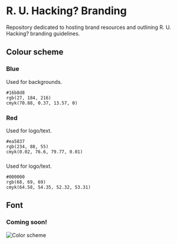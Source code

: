 # R. U. Hacking? Branding
Repository dedicated to hosting brand resources and outlining R. U. Hacking? branding guidelines.

## Colour scheme
### Blue
Used for backgrounds.

```
#16b8d8
rgb(27, 184, 216)
cmyk(70.88, 0.37, 13.57, 0)
```
### Red
Used for logo/text.

```
#ea5837
rgb(234, 88, 55)
cmyk(0.02, 76.6, 79.77, 0.01)
```

### 
Used for logo/text.

```
#000000
rgb(68, 69, 69)
cmyk(64.58, 54.35, 52.32, 53.31)
```

## Font
### Coming soon!

![Color scheme](https://imgur.com/a/SDgiut4.png)
